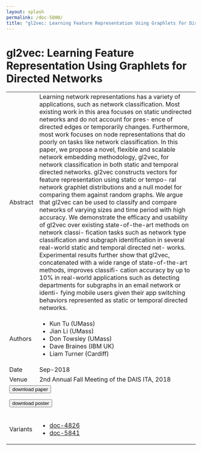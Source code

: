 ```yaml
---
layout: splash
permalink: /doc-5800/
title: "gl2vec: Learning Feature Representation Using Graphlets for Directed Networks"
---
```


# gl2vec: Learning Feature Representation Using Graphlets for Directed Networks

<table>
    <tbody>
    <tr>
        <td>Abstract</td>
        <td>Learning network representations has a variety of applications, such as network classification. Most existing work in this area focuses on static undirected networks and do not account for pres- ence of directed edges or temporarily changes. Furthermore, most work focuses on node representations that do poorly on tasks like network classification. In this paper, we propose a novel, flexible and scalable network embedding methodology, gl2vec, for network classification in both static and temporal directed networks. gl2vec constructs vectors for feature representation using static or tempo- ral network graphlet distributions and a null model for comparing them against random graphs. We argue that gl2vec can be used to classify and compare networks of varying sizes and time period with high accuracy. We demonstrate the efficacy and usability of gl2vec over existing state-of-the-art methods on network classi- fication tasks such as network type classification and subgraph identification in several real-world static and temporal directed net- works. Experimental results further show that gl2vec, concatenated with a wide range of state-of-the-art methods, improves classifi- cation accuracy by up to 10% in real-world applications such as detecting departments for subgraphs in an email network or identi- fying mobile users given their app switching behaviors represented as static or temporal directed networks.</td>
    </tr>
    <tr>
        <td>Authors</td>
        <td>
            <ul>
                <li>Kun Tu (UMass)</li>
                <li>Jian Li (UMass)</li>
                <li>Don Towsley (UMass)</li>
                <li>Dave Braines (IBM UK)</li>
                <li>Liam Turner (Cardiff)</li>
            </ul>
        </td>
    </tr>
    <tr>
        <td>Date</td>
        <td>Sep-2018</td>
    </tr>
    <tr>
        <td>Venue</td>
        <td>2nd Annual Fall Meeting of the DAIS ITA, 2018</td>
    </tr>
        <tr>
            <td colspan="2">
                <form method="get" action="https://dais-ita.org/sites/default/files/2450.pdf">
                    <button type="submit">download paper</button>
                </form>
                <form method="get" action="https://dais-ita.org/sites/default/files/2450_poster.pdf">
                    <button type="submit">download poster</button>
                </form>
            </td>
        </tr>
        <tr>
            <td>Variants</td>
            <td>
                <ul>
                    <li><a href="${varId}">doc-4826</a></li>
                    <li><a href="${varId}">doc-5841</a></li>
                </ul>
            </td>
        </tr>
    </tbody>
</table>
